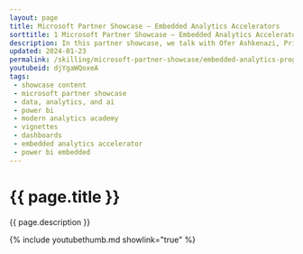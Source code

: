 ```yaml
---
layout: page
title: Microsoft Partner Showcase — Embedded Analytics Accelerators
sorttitle: 1 Microsoft Partner Showcase — Embedded Analytics Accelerators
description: In this partner showcase, we talk with Ofer Ashkenazi, Principal Program Manager on the Microsoft Fabric Embedded Analytics team. Ofer introduces the Embedded Analytics Solution Accelerator program and primary benefits of the program, as well as discussing the first three initial partners into the program. Interested in learning more? Visit this Microsoft Learn page for more information https://learn.microsoft.com/
updated: 2024-01-23
permalink: /skilling/microsoft-partner-showcase/embedded-analytics-program-overview
youtubeid: djYgaWQoxeA
tags: 
 - showcase content
 - microsoft partner showcase
 - data, analytics, and ai
 - power bi
 - modern analytics academy
 - vignettes
 - dashboards
 - embedded analytics accelerator
 - power bi embedded
---
```


# {{ page.title }}

{{ page.description }}

{% include youtubethumb.md showlink="true" %}